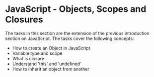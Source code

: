 # JavaScript - Objects, Scopes and Closures

The tasks in this section are the extension of the previous introduction section on JavaScript. The tasks cover the following concepts:
* How to create an Object in JavaScript
* Variable type and scope
* What is closure
* Understand 'this' and 'undefined'
* How to inherit an object from another